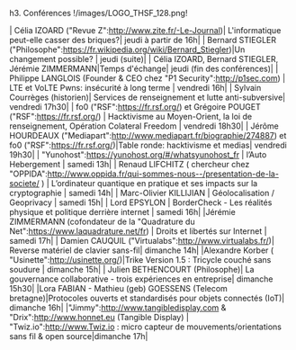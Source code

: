 h3. Conférences !/images/LOGO_THSF_128.png!

| Célia IZOARD ("Revue Z":http://www.zite.fr/-Le-Journal)| L'informatique peut-elle casser des briques?| jeudi à partir de 16h|
| Bernard STIEGLER ("Philosophe":https://fr.wikipedia.org/wiki/Bernard_Stiegler)|Un changement possible? | jeudi (suite)|
| Célia IZOARD, Bernard STIEGLER, Jérémie ZIMMERMANN|Temps d'échange| jeudi (fin des conférences)|
| Philippe LANGLOIS (Founder & CEO chez "P1 Security":http://p1sec.com) | LTE et VoLTE Pwns: insécurité à long terme | vendredi 16h|
| Sylvain Courrèges (historien)| Services de renseignement et lutte anti-subversive| vendredi 17h30|
| fo0 ("RSF":https://fr.rsf.org/) et Grégoire POUGET ("RSF":https://fr.rsf.org/) | Hacktivisme au Moyen-Orient, la loi de renseignement, Opération Colateral Freedom | vendredi 18h30|
| Jérôme HOURDEAUX ("Mediapart":http://www.mediapart.fr/biographie/274887) et fo0 ("RSF":https://fr.rsf.org/)|Table ronde: hacktivisme et medias| vendredi 19h30|
| "Yunohost":https://yunohost.org/#/whatsyunohost_fr | l’Auto Hebergement | samedi 13h|
| Renaud LIFCHITZ ( chercheur chez "OPPIDA":http://www.oppida.fr/qui-sommes-nous--/presentation-de-la-societe/ )  | L’ordinateur quantique en pratique et ses impacts sur la cryptographie | samedi 14h|
| Marc-Olivier KILLIJIAN | Géolocalisation / Geoprivacy | samedi 15h|
| Lord EPSYLON | BorderCheck - Les réalités physique et politique derrière internet | samedi 16h|
|Jérémie ZIMMERMANN (cofondateur de la "Quadrature du Net":https://www.laquadrature.net/fr) | Droits et libertés sur Internet | samedi 17h|
| Damien CAUQUIL ("Virtualabs":http://www.virtualabs.fr/)| Reverse matériel de clavier sans-fil| dimanche 14h|
|Alexandre Korber ( "Usinette":http://usinette.org/)|Trike Version 1.5 : Tricycle couché sans soudure | dimanche 15h|
| Julien BETHENCOURT (Philosophe)| La gouvernance collaborative - trois expériences en entreprise| dimanche 15h30|
|Lora FABIAN - Mathieu (geb) GOESSENS (Telecom bretagne)|Protocoles ouverts et standardisés pour objets connectés (IoT)| dimanche 16h|
|"Jimmy":http://www.tangibledisplay.com & "Drix":http://www.honnet.eu (Tangible Display) | "Twiz.io":http://www.Twiz.io : micro capteur de mouvements/orientations sans fil & open source|dimanche 17h|

